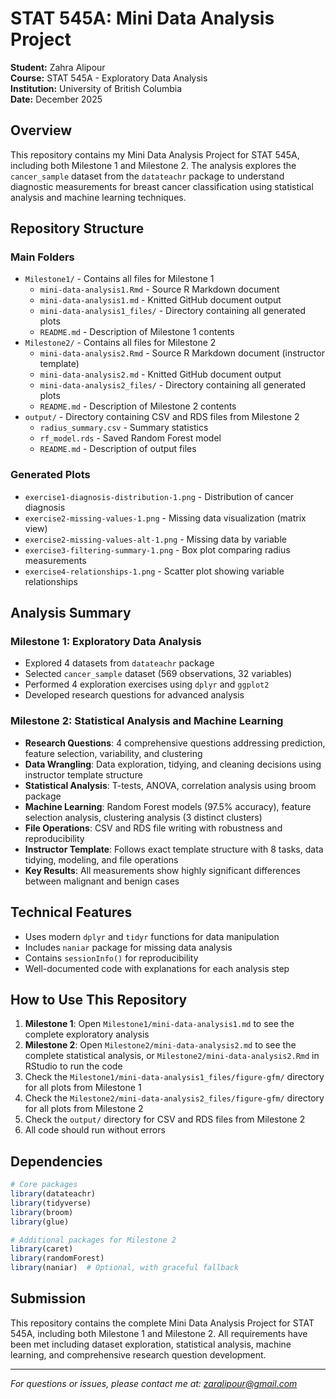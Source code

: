 # STAT 545A: Mini Data Analysis Project

**Student:** Zahra Alipour  
**Course:** STAT 545A - Exploratory Data Analysis  
**Institution:** University of British Columbia  
**Date:** December 2025

## Overview

This repository contains my Mini Data Analysis Project for STAT 545A, including both Milestone 1 and Milestone 2. The analysis explores the `cancer_sample` dataset from the `datateachr` package to understand diagnostic measurements for breast cancer classification using statistical analysis and machine learning techniques.

## Repository Structure

### Main Folders
- `Milestone1/` - Contains all files for Milestone 1
  - `mini-data-analysis1.Rmd` - Source R Markdown document
  - `mini-data-analysis1.md` - Knitted GitHub document output
  - `mini-data-analysis1_files/` - Directory containing all generated plots
  - `README.md` - Description of Milestone 1 contents
- `Milestone2/` - Contains all files for Milestone 2
  - `mini-data-analysis2.Rmd` - Source R Markdown document (instructor template)
  - `mini-data-analysis2.md` - Knitted GitHub document output
  - `mini-data-analysis2_files/` - Directory containing all generated plots
  - `README.md` - Description of Milestone 2 contents
- `output/` - Directory containing CSV and RDS files from Milestone 2
  - `radius_summary.csv` - Summary statistics
  - `rf_model.rds` - Saved Random Forest model
  - `README.md` - Description of output files

### Generated Plots
- `exercise1-diagnosis-distribution-1.png` - Distribution of cancer diagnosis
- `exercise2-missing-values-1.png` - Missing data visualization (matrix view)
- `exercise2-missing-values-alt-1.png` - Missing data by variable
- `exercise3-filtering-summary-1.png` - Box plot comparing radius measurements
- `exercise4-relationships-1.png` - Scatter plot showing variable relationships

## Analysis Summary

### Milestone 1: Exploratory Data Analysis
- Explored 4 datasets from `datateachr` package
- Selected `cancer_sample` dataset (569 observations, 32 variables)
- Performed 4 exploration exercises using `dplyr` and `ggplot2`
- Developed research questions for advanced analysis

### Milestone 2: Statistical Analysis and Machine Learning
- **Research Questions**: 4 comprehensive questions addressing prediction, feature selection, variability, and clustering
- **Data Wrangling**: Data exploration, tidying, and cleaning decisions using instructor template structure
- **Statistical Analysis**: T-tests, ANOVA, correlation analysis using broom package
- **Machine Learning**: Random Forest models (97.5% accuracy), feature selection analysis, clustering analysis (3 distinct clusters)
- **File Operations**: CSV and RDS file writing with robustness and reproducibility
- **Instructor Template**: Follows exact template structure with 8 tasks, data tidying, modeling, and file operations
- **Key Results**: All measurements show highly significant differences between malignant and benign cases

## Technical Features

- Uses modern `dplyr` and `tidyr` functions for data manipulation
- Includes `naniar` package for missing data analysis
- Contains `sessionInfo()` for reproducibility
- Well-documented code with explanations for each analysis step

## How to Use This Repository

1. **Milestone 1**: Open `Milestone1/mini-data-analysis1.md` to see the complete exploratory analysis
2. **Milestone 2**: Open `Milestone2/mini-data-analysis2.md` to see the complete statistical analysis, or `Milestone2/mini-data-analysis2.Rmd` in RStudio to run the code
3. Check the `Milestone1/mini-data-analysis1_files/figure-gfm/` directory for all plots from Milestone 1
4. Check the `Milestone2/mini-data-analysis2_files/figure-gfm/` directory for all plots from Milestone 2
5. Check the `output/` directory for CSV and RDS files from Milestone 2
6. All code should run without errors

## Dependencies

```r
# Core packages
library(datateachr)
library(tidyverse)
library(broom)
library(glue)

# Additional packages for Milestone 2
library(caret)
library(randomForest)
library(naniar)  # Optional, with graceful fallback
```

## Submission

This repository contains the complete Mini Data Analysis Project for STAT 545A, including both Milestone 1 and Milestone 2. All requirements have been met including dataset exploration, statistical analysis, machine learning, and comprehensive research question development.

---

*For questions or issues, please contact me at: zaralipour@gmail.com*